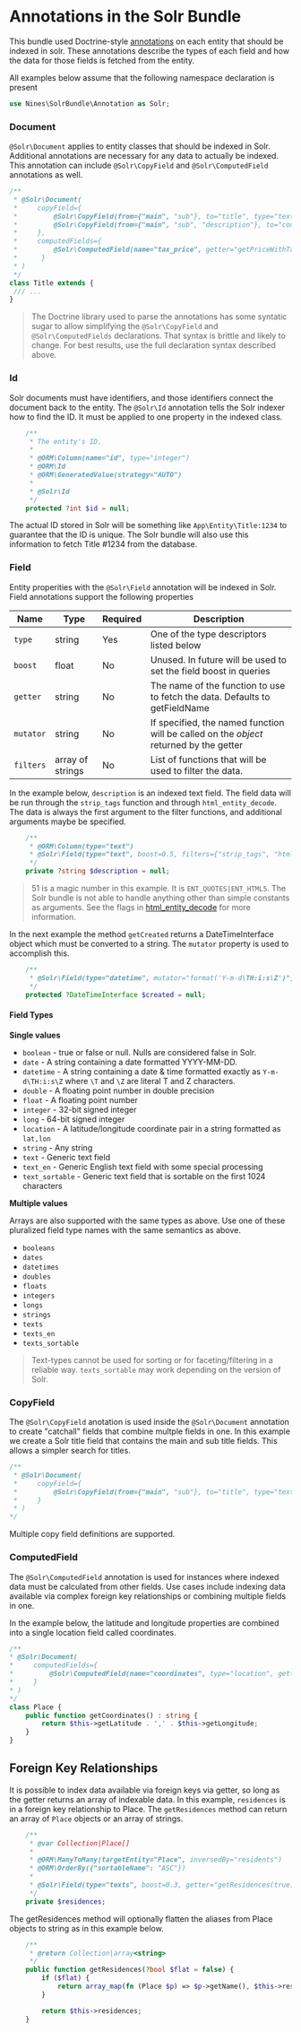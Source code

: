 Annotations in the Solr Bundle
==============================

This bundle used Doctrine-style [annotations](annotations) on each entity that
should be indexed in solr. These annotations describe the types of each field
and how the data for those fields is fetched from the entity.

All examples below assume that the following namespace declaration is present

```php
use Nines\SolrBundle\Annotation as Solr;
```

### Document

`@Solr\Document` applies to entity classes that should be indexed in Solr.
Additional annotations are necessary for any data to actually be indexed.
This annotation can include `@Solr\CopyField` and `@Solr\ComputedField` 
annotations as well.

```php
/**
 * @Solr\Document(
 *     copyField={
 *         @Solr\CopyField(from={"main", "sub"}, to="title", type="texts"),
 *         @Solr\CopyField(from={"main", "sub", "description"}, to="content", type="texts")
 *     },
 *     computedFields={
 *         @Solr\ComputedField(name="tax_price", getter="getPriceWithTax", type="float")
 *      }
 * )
 */
class Title extends {
 /// ...
}
```

> The Doctrine library used to parse the annotations has some syntatic sugar to
allow simplifying the `@Solr\CopyField` and `@Solr\ComputedFields` declarations.
That syntax is brittle and likely to change. For best results, use the full 
declaration syntax described above.

### Id

Solr documents must have identifiers, and those identifiers connect the document
back to the entity. The `@Solr\Id` annotation tells the Solr indexer how to find
the ID. It must be applied to one property in the indexed class.

```php
    /**
     * The entity's ID.
     *
     * @ORM\Column(name="id", type="integer")
     * @ORM\Id
     * @ORM\GeneratedValue(strategy="AUTO")
     *
     * @Solr\Id
     */
    protected ?int $id = null;
```

The actual ID stored in Solr will be something like `App\Entity\Title:1234` to
guarantee that the ID is unique. The Solr bundle will also use this information 
to fetch Title #1234 from the database.

### Field

Entity properities with the `@Solr\Field` annotation will be indexed in Solr. 
Field annotations support the following properties

| Name      | Type             | Required | Description                                                                            |
|-----------|------------------|----------|----------------------------------------------------------------------------------------|
| `type`    | string           | Yes      | One of the type descriptors listed below                                               |
| `boost`   | float            | No       | Unused. In future will be used to set the field boost in queries                       |
| `getter`  | string           | No       | The name of the function to use to fetch the data. Defaults to getFieldName            |
| `mutator` | string           | No       | If specified, the named function will be called on the *object* returned by the getter |
| `filters` | array of strings | No       | List of functions that will be used to filter the data.                                | 

In the example below, `description` is an indexed text field. The field data 
will be run through the `strip_tags` function and through `html_entity_decode`. 
The data is always the first argument to the filter functions, and additional 
arguments maybe be specified. 

```php
    /**
     * @ORM\Column(type="text")
     * @Solr\Field(type="text", boost=0.5, filters={"strip_tags", "html_entity_decode(51, 'UTF-8')"})
     */
    private ?string $description = null;
```

> 51 is a magic number in this example. It is `ENT_QUOTES|ENT_HTML5`. The Solr
bundle is not able to handle anything other than simple constants as arguments. 
See the flags in [html_entity_decode](html_entity_decode) for more information.

In the next example the method `getCreated` returns a DateTimeInterface object 
which must be converted to a string. The `mutator` property is used to 
accomplish this. 

```php
    /**
     * @Solr\Field(type="datetime", mutator="format('Y-m-d\TH:i:s\Z')")
     */
    protected ?DateTimeInterface $created = null;
```

#### Field Types

**Single values**
 
- `boolean` - true or false or null. Nulls are considered false in Solr.
- `date` - A string containing a date formatted YYYY-MM-DD.
- `datetime` - A string containing a date & time formatted exactly as `Y-m-d\TH:i:s\Z` where `\T` and `\Z` are literal T and Z characters.
- `double` - A floating point number in double precision
- `float` - A floating point number
- `integer` - 32-bit signed integer
- `long` - 64-bit signed integer
- `location` - A latitude/longitude coordinate pair in a string formatted as `lat,lon`
- `string` - Any string
- `text` - Generic text field
- `text_en` - Generic English text field with some special processing
- `text_sortable` - Generic text field that is sortable on the first 1024 characters

**Multiple values**

Arrays are also supported with the same types as above. Use one of these 
pluralized field type names with the same semantics as above.

- `booleans`
- `dates` 
- `datetimes` 
- `doubles` 
- `floats`
- `integers`
- `longs`
- `strings` 
- `texts` 
- `texts_en` 
- `texts_sortable` 

> Text-types cannot be used for sorting or for faceting/filtering in a reliable
way. `texts_sortable` may work depending on the version of Solr.

### CopyField

The `@Solr\CopyField` anotation is used inside the `@Solr\Document` annotation 
to create "catchall" fields that combine multple fields in one. In this example
we create a Solr title field that contains the main and sub title fields. This 
allows a simpler search for titles.

```php
/**
 * @Solr\Document(
 *     copyField={
 *         @Solr\CopyField(from={"main", "sub"}, to="title", type="texts")
 *     }
 * )
*/
```

Multiple copy field definitions are supported.

### ComputedField

The `@Solr\ComputedField` annotation is used for instances where indexed data 
must be calculated from other fields. Use cases include indexing data available 
via complex foreign key relationships or combining multiple fields in one.

In the example below, the latitude and longitude properties are combined into 
a single location field called coordinates.

```php
/**
* @Solr\Document(
*     computedFields={
*         @Solr\ComputedField(name="coordinates", type="location", getter="getCoordinates")
*     }
* )
*/
class Place {
    public function getCoordinates() : string {
        return $this->getLatitude . ',' . $this->getLongitude;
    }
}
```

## Foreign Key Relationships

It is possible to index data available via foreign keys via getter, so long as 
the getter returns an array of indexable data. In this example, `residences` is 
in a foreign key relationship to Place. The `getResidences` method can return
an array of `Place` objects or an array of strings.

```php
    /**
     * @var Collection|Place[]
     *
     * @ORM\ManyToMany(targetEntity="Place", inversedBy="residents")
     * @ORM\OrderBy({"sortableName": "ASC"})
     *
     * @Solr\Field(type="texts", boost=0.3, getter="getResidences(true)")
     */
    private $residences;
```

The getResidences method will optionally flatten the aliases from Place objects 
to string as in this example below.

```php
    /**
     * @return Collection|array<string>
     */
    public function getResidences(?bool $flat = false) {
        if ($flat) {
            return array_map(fn (Place $p) => $p->getName(), $this->residences->toArray());
        }

        return $this->residences;
    }
```

[annotations]: https://www.doctrine-project.org/projects/doctrine-annotations/en/1.13/index.html#introduction
[html_entity_decode]: https://www.php.net/manual/en/function.html-entity-decode.php
